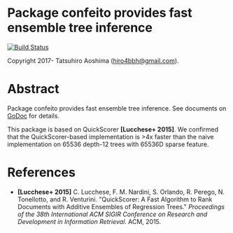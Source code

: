 # Package confeito provides fast ensemble tree inference
[![Build Status](https://travis-ci.org/hiro4bbh/confeito.svg?branch=master)](https://travis-ci.org/hiro4bbh/confeito)

Copyright 2017- Tatsuhiro Aoshima (hiro4bbh@gmail.com).

# Abstract
Package confeito provides fast ensemble tree inference.
See documents on [GoDoc](https://godoc.org/github.com/hiro4bbh/confeito) for details.

This package is based on QuickScorer __[Lucchese+ 2015]__.
We confirmed that the QuickScorer-based implementation is >4x faster than the naive implementation on 65536 depth-12 trees with 65536D sparse feature.

# References
- __[Lucchese+ 2015]__ C. Lucchese, F. M. Nardini, S. Orlando, R. Perego, N. Tonellotto, and R. Venturini. "QuickScorer: A Fast Algorithm to Rank Documents with Additive Ensembles of Regression Trees." _Proceedings of the 38th International ACM SIGIR Conference on Research and Development in Information Retrieval_. ACM, 2015.
